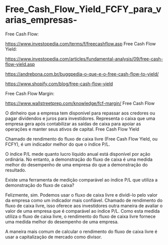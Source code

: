 # Free_Cash_Flow_Yield_FCFY_para_varias_empresas-

Free Cash Flow:

https://www.investopedia.com/terms/f/freecashflow.asp
Free Cash Flow Yield:

https://www.investopedia.com/articles/fundamental-analysis/09/free-cash-flow-yield.asp

https://andrebona.com.br/buggpedia-o-que-e-o-free-cash-flow-to-yield/

https://www.shopify.com/blog/free-cash-flow-yield

Free Cash Flow Margin:

https://www.wallstreetprep.com/knowledge/fcf-margin/
Free Cash Flow

O dinheiro que a empresa tem disponível para repassar aos credores ou pagar dividendos e juros para investidores.
Representa o caixa que uma empresa gera após contabilizar as saídas de caixa para apoiar as operações e manter seus ativos de capital.
Free Cash Flow Yield

Chamado de rendimento do fluxo de caixa livre (Free Cash Flow Yield, ou FCFY), é um indicador melhor do que o índice P/L.

O índice P/L mede quanto lucro líquido anual está disponível por ação ordinária. No entanto, a demonstração do fluxo de caixa é uma medida melhor do desempenho de uma empresa do que a demonstração do resultado.

Existe uma ferramenta de medição comparável ao índice P/L que utiliza a demonstração do fluxo de caixa?


Felizmente, sim. Podemos usar o fluxo de caixa livre e dividi-lo pelo valor da empresa como um indicador mais confiável. Chamado de rendimento do fluxo de caixa livre, isso oferece aos investidores outra maneira de avaliar o valor de uma empresa que é comparável ao índice P/L. Como esta medida utiliza o fluxo de caixa livre, o rendimento do fluxo de caixa livre fornece uma medida melhor do desempenho de uma empresa.

A maneira mais comum de calcular o rendimento do fluxo de caixa livre é usar a capitalização de mercado como divisor.
